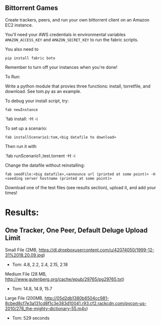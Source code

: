 Bittorrent Games
----------------

Create trackers, peers, and run your own bittorrent client on an Amazon EC2 instance.

You'll need your AWS credentials in environmental variables
`AMAZON_ACCESS_KEY` and `AMAZON_SECRET_KEY`
to run the fabric scripts.

You also need to

`pip install fabric boto`

Remember to turn off your instances when you're done!


To Run:


Write a python module that provies three functions: install, torretfile, and download. See tom.py as an example.

To debug your install script, try:

`fab newInstance`

`fab install:<yourModuleNameHere> -H <hostname from prev command> -i <key filename from prev command>


To set up a scenario:

`fab installScenario1:tom,<big datafile to download>`

Then run it with

`fab runScenario1:<username>,test.torrent -H <hostname from prev command> -i <key filename from prev command>

Change the datafile without reinstalling:

`fab seedFile:<big datafile>,<announce url (printed at some point)> -H <seeding server hostname (printed at some point)>`

Download one of the test files (see results section), upload it, and add your times!

Results:
========

One Tracker, One Peer, Default Deluge Upload Limit
--------------------------------------------------

Small File (2MB, https://dl.dropboxusercontent.com/u/42074050/1999-12-31%2018.20.09.jpg)

* Tom: 4.8, 2.2, 2.4, 2.15, 2.18

Medium File (28 MB, http://www.gutenberg.org/cache/epub/29765/pg29765.txt)

* Tom: 14.8, 14.9, 15.7

Large File (200MB, http://05d2db1380b6504cc981-8cbed8cf7e3a131cd8f1c3e383d10041.r93.cf2.rackcdn.com/pycon-us-2010/276_the-mighty-dictionary-55.m4v)

* Tom: 529 seconds

